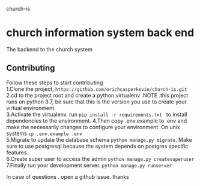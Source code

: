 church-is
# church information system back end
The backend to the church system

## Contributing

Follow these steps to start contributing  
1.Clone the project, `https://github.com/orichcasperkevin/church-is.git`   
2.cd to the project root and create a python virtualenv .NOTE .this project runs on python 3.7, be sure that this is the version you  use to create your virtual environment.    
3.Activate the virtualenv. run `pip install -r requirements.txt ` to install dependencies to the environment.
4.Then copy .env.example to .env and make the necessarily changes to configure your environment. On unix systems `cp .env.example .env`  
5.Migrate to update the database schema `python manage.py migrate`. Make sure to use postgresql because the system depends on postgres specific features.    
6.Create super user to access the admin `python manage.py createsuperuser`    
7.Finally run your development server. `python manage.py runserver`  

In case of questions . open a github issue.
thanks
